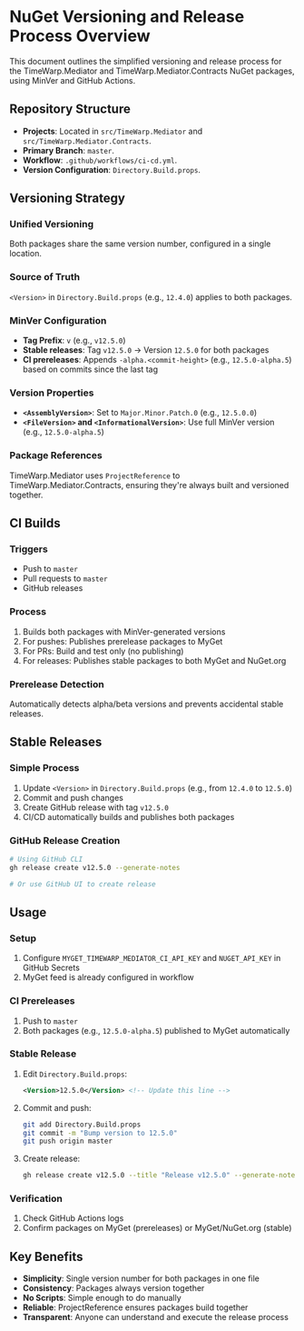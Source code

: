 # NuGet Versioning and Release Process Overview

This document outlines the simplified versioning and release process for the TimeWarp.Mediator and TimeWarp.Mediator.Contracts NuGet packages, using MinVer and GitHub Actions.

## Repository Structure

- **Projects**: Located in `src/TimeWarp.Mediator` and `src/TimeWarp.Mediator.Contracts`.
- **Primary Branch**: `master`.
- **Workflow**: `.github/workflows/ci-cd.yml`.
- **Version Configuration**: `Directory.Build.props`.

## Versioning Strategy

### Unified Versioning
Both packages share the same version number, configured in a single location.

### Source of Truth
`<Version>` in `Directory.Build.props` (e.g., `12.4.0`) applies to both packages.

### MinVer Configuration
- **Tag Prefix**: `v` (e.g., `v12.5.0`)
- **Stable releases**: Tag `v12.5.0` → Version `12.5.0` for both packages
- **CI prereleases**: Appends `-alpha.<commit-height>` (e.g., `12.5.0-alpha.5`) based on commits since the last tag

### Version Properties
- **`<AssemblyVersion>`**: Set to `Major.Minor.Patch.0` (e.g., `12.5.0.0`)
- **`<FileVersion>` and `<InformationalVersion>`**: Use full MinVer version (e.g., `12.5.0-alpha.5`)

### Package References
TimeWarp.Mediator uses `ProjectReference` to TimeWarp.Mediator.Contracts, ensuring they're always built and versioned together.

## CI Builds

### Triggers
- Push to `master`
- Pull requests to `master`
- GitHub releases

### Process
1. Builds both packages with MinVer-generated versions
2. For pushes: Publishes prerelease packages to MyGet
3. For PRs: Build and test only (no publishing)
4. For releases: Publishes stable packages to both MyGet and NuGet.org

### Prerelease Detection
Automatically detects alpha/beta versions and prevents accidental stable releases.

## Stable Releases

### Simple Process
1. Update `<Version>` in `Directory.Build.props` (e.g., from `12.4.0` to `12.5.0`)
2. Commit and push changes
3. Create GitHub release with tag `v12.5.0`
4. CI/CD automatically builds and publishes both packages

### GitHub Release Creation
```bash
# Using GitHub CLI
gh release create v12.5.0 --generate-notes

# Or use GitHub UI to create release
```

## Usage

### Setup
1. Configure `MYGET_TIMEWARP_MEDIATOR_CI_API_KEY` and `NUGET_API_KEY` in GitHub Secrets
2. MyGet feed is already configured in workflow

### CI Prereleases
1. Push to `master`
2. Both packages (e.g., `12.5.0-alpha.5`) published to MyGet automatically

### Stable Release
1. Edit `Directory.Build.props`:
   ```xml
   <Version>12.5.0</Version> <!-- Update this line -->
   ```
2. Commit and push:
   ```bash
   git add Directory.Build.props
   git commit -m "Bump version to 12.5.0"
   git push origin master
   ```
3. Create release:
   ```bash
   gh release create v12.5.0 --title "Release v12.5.0" --generate-notes
   ```

### Verification
1. Check GitHub Actions logs
2. Confirm packages on MyGet (prereleases) or MyGet/NuGet.org (stable)

## Key Benefits

- **Simplicity**: Single version number for both packages in one file
- **Consistency**: Packages always version together
- **No Scripts**: Simple enough to do manually
- **Reliable**: ProjectReference ensures packages build together
- **Transparent**: Anyone can understand and execute the release process